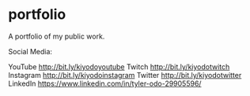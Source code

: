 # portfolio
A portfolio of my public work.

Social Media:

YouTube     http://bit.ly/kiyodoyoutube
Twitch      http://bit.ly/kiyodotwitch
Instagram   http://bit.ly/kiyodoinstagram
Twitter     http://bit.ly/kiyodotwitter
LinkedIn    https://www.linkedin.com/in/tyler-odo-29905596/
